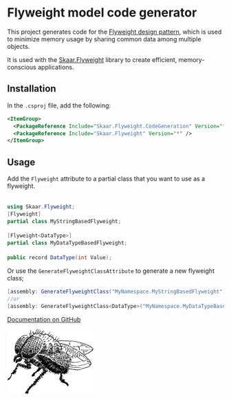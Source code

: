 Flyweight model code generator
===
This project generates code for the [Flyweight design pattern](https://en.wikipedia.org/wiki/Flyweight_pattern), 
which is used to minimize memory usage by sharing common data among multiple objects.

It is used with the [Skaar.Flyweight](https://www.nuget.org/packages/Skaar.Flyweight) library to create efficient, 
memory-conscious applications.

## Installation

In the `.csproj` file, add the following:

```xml
<ItemGroup>
  <PackageReference Include="Skaar.Flyweight.CodeGeneration" Version="*" />
  <PackageReference Include="Skaar.Flyweight" Version="*" />
</ItemGroup>
```

## Usage

Add the `Flyweight` attribute to a partial class that you want to use as a flyweight.

```csharp

using Skaar.Flyweight;
[Flyweight] 
partial class MyStringBasedFlyweight;

[Flyweight<DataType>] 
partial class MyDataTypeBasedFlyweight;

public record DataType(int Value);
```

Or use the `GenerateFlyweightClassAttribute` to generate a new flyweight class;

```csharp
[assembly: GenerateFlyweightClass("MyNamespace.MyStringBasedFlyweight")]
//or
[assembly: GenerateFlyweightClass<DataType>("MyNamespace.MyDataTypeBasedFlyweight")]
```

[Documentation on GitHub](https://github.com/oyms/Flyweight/blob/main/README.md)

![Icon](https://raw.githubusercontent.com/oyms/Flyweight/refs/heads/main/.idea/.idea.Flyweight/.idea/icon.svg)